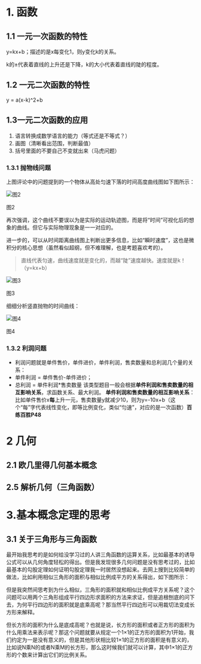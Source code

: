 # 1. 函数

## 1.1 一元一次函数的特性

y=kx+b；描述的是x每变化1，则y变化k的关系。

k的±代表着直线的上升还是下降，k的大小代表着直线的陡的程度。

## 1.2 一元二次函数的特性

y = a(x-k)^2+b

## 1.3一元二次函数的应用

1. 语言转换成数学语言的能力（等式还是不等式？）
2. 画图（清晰看出范围，判断最值）
3. 括号里面的不要自己不变就出来（马虎问题）

### 1.3.1 抛物线问题



上图评论中的问题提到的一个物体从高处匀速下落的时间高度曲线图如下图所示：

![图2](https://prod-files-secure.s3.us-west-2.amazonaws.com/6467dac0-5202-4d51-963f-f2e003e18ba0/40fbc71a-e7c5-48b0-8df5-36c8ba5ba6ed/IMG_0873.jpeg)

图2

再次强调，这个曲线不要误以为是实际的运动轨迹图，而是将“时间”可视化后的想象的曲线。但它与实际物理现象是一一对应的。

进一步的，可以从时间距离曲线图上判断出更多信息，比如“瞬时速度”，这也是微积分的核心思想（虽然看似超纲，但不难理解，也是考题喜欢考的）。

> 直线代表匀速，曲线速度就是变化的，而越“陡”速度越快。速度就是k！（y=kx+b）

![图3](https://prod-files-secure.s3.us-west-2.amazonaws.com/6467dac0-5202-4d51-963f-f2e003e18ba0/57cf31b1-dd40-4164-948c-350169740823/IMG_0875.jpeg)

图3

细细分析竖直抛物的时间曲线：

![图4](https://prod-files-secure.s3.us-west-2.amazonaws.com/6467dac0-5202-4d51-963f-f2e003e18ba0/810e9e37-509c-4edd-b4a8-2cc61b797e67/IMG_0871.jpeg)

图4

### 1.3.2 利润问题

- 利润问题就是单件售价，单件进价，单件利润，售卖数量和总利润几个量的关系：
- 单件利润 = 单件售价-单件进价；
- 总利润 = 单件利润*售卖数量 该类型题目一般会根据**单件利润和售卖数量的相互影响关系**，求函数关系、最大利润。 **单件利润和售卖数量的相互影响关系**：比如单件售价x**每**上升一元，售卖数量y就减少10，则为y=-10x+b（这个“每”字代表线性变化，即等比例变化，类似“匀速”，对应的是一次函数）**百练百胜P48**

# 2 几何

## 2.1 欧几里得几何基本概念


## 2.5 解析几何（三角函数）


# 3.基本概念定理的思考

## 3.1 关于三角形与三角函数

最开始我思考的是如何给没学习过的人讲三角函数的运算关系，比如最基本的诱导公式可以从几何角度轻松的得出。但是我发现很多几何问题是没有思考过的，比如最基本的勾股定理如何证明勾股定理我一时居然没想起来。去网上搜到比较简单的做法，比如利用相似三角形的面积与相似比例成平方的关系得出，如下图所示：


但是我突然间思考到为什么相似，三角形的面积就和相似比例成平方关系呢？这个问题可以用两个三角形组成平行四边形求面积的方法来求证，但是追根刨底的问下去，为何平行四边形的面积就是底乘高呢？那当然平行四边形可以用裁切法变成长方形来解释。

但长方形的面积为什么是底成高呢？也就是说，长方形的面积或者正方形的面积为什么用乘法来表示呢？那这个问题就要从规定一个1×1的正方形的面积为1开始，我们约定为一是没有意义的，但是其他形状相比较1×1的正方形的面积是有意义的，比如说N乘N的或者N乘M的长方形，那么这时候我们就可以计算，其中1×1的正方形的个数来计算出它们的比例关系。